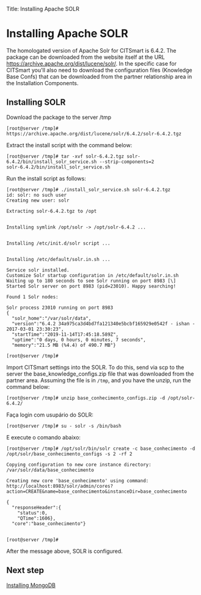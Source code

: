 Title: Installing Apache SOLR

# Installing Apache SOLR

The homologated version of Apache Solr for CITSmart is 6.4.2. The package can be downloaded from the website itself at the URL https://archive.apache.org/dist/lucene/solr/. In the specific case for CITSmart you'll also need to download the configuration files (Knowledge Base Confs) that can be downloaded from the partner relationship area in the Installation Components.

## Installing SOLR

Download the package to the server /tmp

``` shell
[root@server /tmp]# https://archive.apache.org/dist/lucene/solr/6.4.2/solr-6.4.2.tgz
```
Extract the install script with the command below:

``` shell
[root@server /tmp]# tar -xvf solr-6.4.2.tgz solr-6.4.2/bin/install_solr_service.sh --strip-components=2
solr-6.4.2/bin/install_solr_service.sh
```
Run the install script as follows:

``` shell
[root@server /tmp]# ./install_solr_service.sh solr-6.4.2.tgz
id: solr: no such user
Creating new user: solr

Extracting solr-6.4.2.tgz to /opt


Installing symlink /opt/solr -> /opt/solr-6.4.2 ...


Installing /etc/init.d/solr script ...


Installing /etc/default/solr.in.sh ...

Service solr installed.
Customize Solr startup configuration in /etc/default/solr.in.sh
Waiting up to 180 seconds to see Solr running on port 8983 [\]
Started Solr server on port 8983 (pid=23010). Happy searching!

Found 1 Solr nodes:

Solr process 23010 running on port 8983
{
  "solr_home":"/var/solr/data",
  "version":"6.4.2 34a975ca3d4bd7fa121340e5bcbf165929e0542f - ishan - 2017-03-01 23:30:23",
  "startTime":"2019-11-14T17:45:18.589Z",
  "uptime":"0 days, 0 hours, 0 minutes, 7 seconds",
  "memory":"21.5 MB (%4.4) of 490.7 MB"}

[root@server /tmp]#

```
Import CITSmart settings into the SOLR. To do this, send via scp to the server the base_knowledge_configs.zip file that was downloaded from the partner area. Assuming the file is in `/tmp`, and you have the unzip, run the command below:

``` shell
[root@server /tmp]# unzip base_conhecimento_configs.zip -d /opt/solr-6.4.2/
```
Faça login com usupário do SOLR:

``` shell
[root@server /tmp]# su - solr -s /bin/bash
```
E execute o comando abaixo:

``` shell
[root@server /tmp]# /opt/solr/bin/solr create -c base_conhecimento -d /opt/solr/base_conhecimento_configs -s 2 -rf 2

Copying configuration to new core instance directory:
/var/solr/data/base_conhecimento

Creating new core 'base_conhecimento' using command:
http://localhost:8983/solr/admin/cores?action=CREATE&name=base_conhecimento&instanceDir=base_conhecimento

{
  "responseHeader":{
    "status":0,
    "QTime":1606},
  "core":"base_conhecimento"}


[root@server /tmp]#

```
After the message above, SOLR is configured.


## Next step

[Installing MongoDB][1]

[1]:/en-us/citsmart-platform-9/get-started/installation-and-upgrade/perform-installation/install-mongo.html
